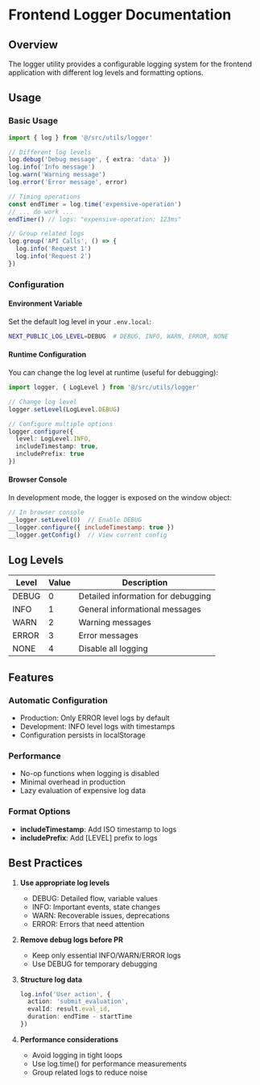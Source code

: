# Frontend Logger Documentation

## Overview
The logger utility provides a configurable logging system for the frontend application with different log levels and formatting options.

## Usage

### Basic Usage
```typescript
import { log } from '@/src/utils/logger'

// Different log levels
log.debug('Debug message', { extra: 'data' })
log.info('Info message')
log.warn('Warning message')
log.error('Error message', error)

// Timing operations
const endTimer = log.time('expensive-operation')
// ... do work ...
endTimer() // logs: "expensive-operation: 123ms"

// Group related logs
log.group('API Calls', () => {
  log.info('Request 1')
  log.info('Request 2')
})
```

### Configuration

#### Environment Variable
Set the default log level in your `.env.local`:
```bash
NEXT_PUBLIC_LOG_LEVEL=DEBUG  # DEBUG, INFO, WARN, ERROR, NONE
```

#### Runtime Configuration
You can change the log level at runtime (useful for debugging):

```typescript
import logger, { LogLevel } from '@/src/utils/logger'

// Change log level
logger.setLevel(LogLevel.DEBUG)

// Configure multiple options
logger.configure({
  level: LogLevel.INFO,
  includeTimestamp: true,
  includePrefix: true
})
```

#### Browser Console
In development mode, the logger is exposed on the window object:
```javascript
// In browser console
__logger.setLevel(0)  // Enable DEBUG
__logger.configure({ includeTimestamp: true })
__logger.getConfig()  // View current config
```

## Log Levels

| Level | Value | Description |
|-------|-------|-------------|
| DEBUG | 0 | Detailed information for debugging |
| INFO  | 1 | General informational messages |
| WARN  | 2 | Warning messages |
| ERROR | 3 | Error messages |
| NONE  | 4 | Disable all logging |

## Features

### Automatic Configuration
- Production: Only ERROR level logs by default
- Development: INFO level logs with timestamps
- Configuration persists in localStorage

### Performance
- No-op functions when logging is disabled
- Minimal overhead in production
- Lazy evaluation of expensive log data

### Format Options
- **includeTimestamp**: Add ISO timestamp to logs
- **includePrefix**: Add [LEVEL] prefix to logs

## Best Practices

1. **Use appropriate log levels**
   - DEBUG: Detailed flow, variable values
   - INFO: Important events, state changes
   - WARN: Recoverable issues, deprecations
   - ERROR: Errors that need attention

2. **Remove debug logs before PR**
   - Keep only essential INFO/WARN/ERROR logs
   - Use DEBUG for temporary debugging

3. **Structure log data**
   ```typescript
   log.info('User action', {
     action: 'submit_evaluation',
     evalId: result.eval_id,
     duration: endTime - startTime
   })
   ```

4. **Performance considerations**
   - Avoid logging in tight loops
   - Use log.time() for performance measurements
   - Group related logs to reduce noise